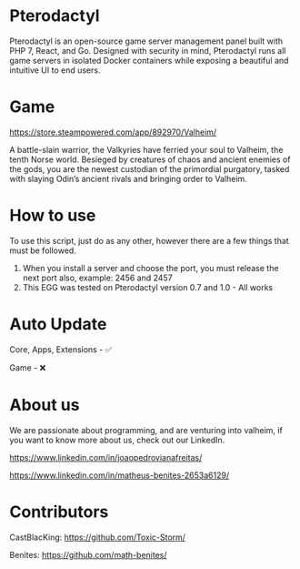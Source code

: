 # Pterodactyl
Pterodactyl is an open-source game server management panel built with PHP 7, React, and Go. Designed with security in mind, Pterodactyl runs all game servers in isolated Docker containers while exposing a beautiful and intuitive UI to end users. 

# Game
https://store.steampowered.com/app/892970/Valheim/

A battle-slain warrior, the Valkyries have ferried your soul to Valheim, the tenth Norse world. Besieged by creatures of chaos and ancient enemies of the gods, you are the newest custodian of the primordial purgatory, tasked with slaying Odin’s ancient rivals and bringing order to Valheim.

# How to use 

To use this script, just do as any other, however there are a few things that must be followed.

1. When you install a server and choose the port, you must release the next port also, example: 2456 and 2457
2. This EGG was tested on Pterodactyl version 0.7 and 1.0 - All works

# Auto Update
Core, Apps, Extensions - ✅

Game - ❌

# About us
We are passionate about programming, and are venturing into valheim, if you want to know more about us, check out our LinkedIn.

https://www.linkedin.com/in/joaopedrovianafreitas/

https://www.linkedin.com/in/matheus-benites-2653a6129/

# Contributors
CastBlacKing: https://github.com/Toxic-Storm/

Benites: https://github.com/math-benites/
